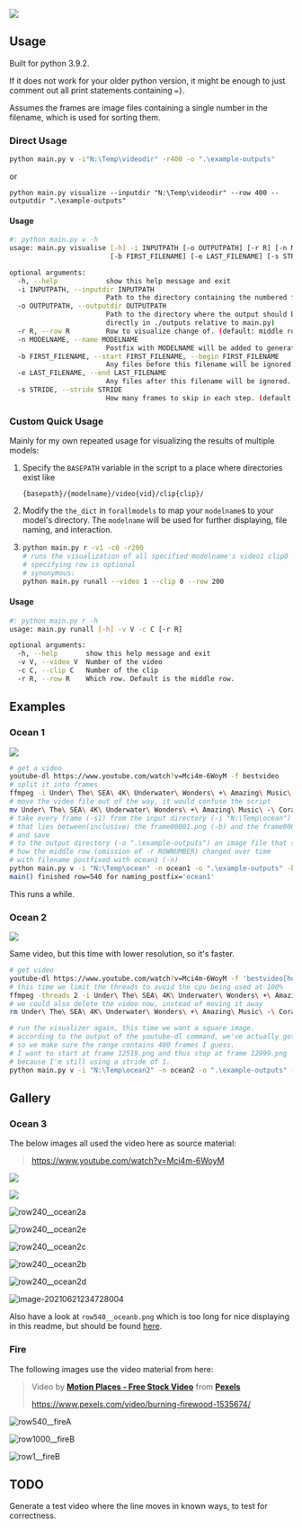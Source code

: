 ![](./example-outputs/row540__ocean1old.png)

## Usage

Built for python 3.9.2.

If it does not work for your older python version, it might be enough to just comment out all print statements containing `=}`.

Assumes the frames are image files containing a single number in the filename, which is used for sorting them.

### Direct Usage

```bash
python main.py v -i"N:\Temp\videodir" -r400 -o ".\example-outputs"
```

or

```
python main.py visualize --inputdir "N:\Temp\videodir" --row 400 --outputdir ".\example-outputs"
```

#### Usage

```bash
#: python main.py v -h
usage: main.py visualise [-h] -i INPUTPATH [-o OUTPUTPATH] [-r R] [-n MODELNAME]
                         [-b FIRST_FILENAME] [-e LAST_FILENAME] [-s STRIDE]

optional arguments:
  -h, --help            show this help message and exit
  -i INPUTPATH, --inputdir INPUTPATH
                        Path to the directory containing the numbered frames
  -o OUTPUTPATH, --outputdir OUTPUTPATH
                        Path to the directory where the output should be saved in. (default:
                        directly in ./outputs relative to main.py)
  -r R, --row R         Row to visualize change of. (default: middle row)
  -n MODELNAME, --name MODELNAME
                        Postfix with MODELNAME will be added to generated files.
  -b FIRST_FILENAME, --start FIRST_FILENAME, --begin FIRST_FILENAME
                        Any files before this filename will be ignored.
  -e LAST_FILENAME, --end LAST_FILENAME
                        Any files after this filename will be ignored.
  -s STRIDE, --stride STRIDE
                        How many frames to skip in each step. (default 1)
```



### Custom Quick Usage

Mainly for my own repeated usage for visualizing the results of multiple models:

1. Specify the `BASEPATH` variable in the script to a place where directories exist like

   ```
   {basepath}/{modelname}/video{vid}/clip{clip}/
   ```

2. Modify the `the_dict` in `forallmodels` to map your `modelname`s to your model's directory. The `modelname` will be used for further displaying, file naming, and interaction.

3. ```bash
   python main.py r -v1 -c0 -r200
   # runs the visualization of all specified modelname's video1 clip0 on row 200
   # specifying row is optional
   # synonymous:
   python main.py runall --video 1 --clip 0 --row 200
   ```

#### Usage

```bash
#: python main.py r -h
usage: main.py runall [-h] -v V -c C [-r R]

optional arguments:
  -h, --help       show this help message and exit
  -v V, --video V  Number of the video
  -c C, --clip C   Number of the clip
  -r R, --row R    Which row. Default is the middle row.
```

## Examples

### Ocean 1

![](./example-outputs/row540__ocean1.png)

```bash
# get a video
youtube-dl https://www.youtube.com/watch?v=Mci4m-6WoyM -f bestvideo 
# split it into frames
ffmpeg -i Under\ The\ SEA\ 4K\ Underwater\ Wonders\ +\ Amazing\ Music\ -\ Coral\ Reefs\ \&\ Colorful\ Sea\ Life\ in\ UHD\ 🐟\ 🌊\ 🐠\ \[Mci4m-6WoyM\].webm frame%05d.png
# move the video file out of the way, it would confuse the script
mv Under\ The\ SEA\ 4K\ Underwater\ Wonders\ +\ Amazing\ Music\ -\ Coral\ Reefs\ \&\ Colorful\ Sea\ Life\ in\ UHD\ 🐟\ 🌊\ 🐠\ \[Mci4m-6WoyM\].webm ../video.webm
# take every frame (-s1) from the input directory (-i "N:\Temp\ocean") 
# that lies between(inclusive) the frame00001.png (-b) and the frame00600.png (-e)
# and save
# to the output directory (-o ".\example-outputs") an image file that shows
# how the middle row (omission of -r ROWNUMBER) changed over time
# with filename postfixed with ocean1 (-n)
python main.py v -i "N:\Temp\ocean" -n ocean1 -o ".\example-outputs" -b frame00001.png -e frame00600.png -s 1
main() finished row=540 for naming_postfix='ocean1'
```

This runs a while.

### Ocean 2

![](./example-outputs/row240__ocean2.png)

Same video, but this time with lower resolution, so it's faster.

```bash
# get video
youtube-dl https://www.youtube.com/watch?v=Mci4m-6WoyM -f 'bestvideo[height<=480]'
# this time we limit the threads to avoid the cpu being used at 100%
ffmpeg -threads 2 -i Under\ The\ SEA\ 4K\ Underwater\ Wonders\ +\ Amazing\ Music\ -\ Coral\ Reefs\ \&\ Colorful\ Sea\ Life\ in\ UHD\ 🐟\ 🌊\ 🐠\ \[Mci4m-6WoyM\].webm frame%05d.png
# we could also delete the video now, instead of moving it away
rm Under\ The\ SEA\ 4K\ Underwater\ Wonders\ +\ Amazing\ Music\ -\ Coral\ Reefs\ \&\ Colorful\ Sea\ Life\ in\ UHD\ 🐟\ 🌊\ 🐠\ \[Mci4m-6WoyM\].webm

# run the visualizer again, this time we want a square image.
# according to the output of the youtube-dl command, we've actually got a 854x480 video although we said the height should be at most 480 ??!
# so we make sure the range contains 480 frames I guess.
# I want to start at frame 12519.png and thus stop at frame 12999.png 
# because I'm still using a stride of 1.
python main.py v -i "N:\Temp\ocean2" -n ocean2 -o ".\example-outputs" -b frame12519.png -e frame12999.png -s 1
```



## Gallery

### Ocean 3

The below images all used the video here as source material:

> https://www.youtube.com/watch?v=Mci4m-6WoyM

![](./example-outputs/row540__oceana.png)

![](./example-outputs/row750__ocean1.png)

![row240__ocean2a](README.assets/row240__ocean2a.png)

![row240__ocean2e](README.assets/row240__ocean2e.png)

![row240__ocean2c](README.assets/row240__ocean2c.png)

![row240__ocean2b](README.assets/row240__ocean2b.png)

![row240__ocean2d](README.assets/row240__ocean2d.png)

![image-20210621234728004](README.assets/image-20210621234728004.png)

Also have a look at `row540__oceanb.png` which is too long for nice displaying in this readme, but should be found [here](./example-outputs/row540__oceanb.png).

### Fire

The following images use the video material from here:

> Video by **[Motion Places - Free Stock Video](https://www.pexels.com/@motion-places-free-stock-video-701499?utm_content=attributionCopyText&utm_medium=referral&utm_source=pexels)** from **[Pexels](https://www.pexels.com/photo/burning-firewood-1535674/?utm_content=attributionCopyText&utm_medium=referral&utm_source=pexels)**
>
> https://www.pexels.com/video/burning-firewood-1535674/

![row540__fireA](README.assets/row540__fireA.png)

![row1000__fireB](README.assets/row1000__fireB.png)

![row1__fireB](README.assets/row1__fireB.png)

## TODO

Generate a test video where the line moves in known ways, to test for correctness.